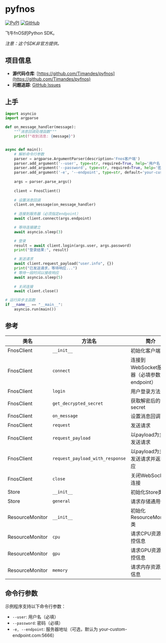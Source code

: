 # pyfnos

[![PyPI](https://img.shields.io/pypi/v/fnos)](https://pypi.org/project/fnos/)
[![GitHub](https://img.shields.io/github/license/Timandes/pyfnos)](https://github.com/Timandes/pyfnos)

飞牛fnOS的Python SDK。

*注意：这个SDK非官方提供。*

## 项目信息

- **源代码仓库**: [https://github.com/Timandes/pyfnos](https://github.com/Timandes/pyfnos)
- **问题追踪**: [GitHub Issues](https://github.com/Timandes/pyfnos/issues)

## 上手

```python
import asyncio
import argparse

def on_message_handler(message):
    """消息回调处理函数"""
    print(f"收到消息: {message}")


async def main():
    # 解析命令行参数
    parser = argparse.ArgumentParser(description='Fnos客户端')
    parser.add_argument('--user', type=str, required=True, help='用户名')
    parser.add_argument('--password', type=str, required=True, help='密码')
    parser.add_argument('-e', '--endpoint', type=str, default='your-custom-endpoint.com:5666', help='服务器地址 (默认: your-custom-endpoint.com:5666)')
    
    args = parser.parse_args()
    
    client = FnosClient()
    
    # 设置消息回调
    client.on_message(on_message_handler)
    
    # 连接到服务器（必须指定endpoint）
    await client.connect(args.endpoint)

    # 等待连接建立
    await asyncio.sleep(3)

    # 登录
    result = await client.login(args.user, args.password)
    print("登录结果:", result)

    # 发送请求
    await client.request_payload("user.info", {})
    print("已发送请求，等待响应...")
    # 等待一段时间以接收响应
    await asyncio.sleep(5)
    
    # 关闭连接
    await client.close()

# 运行异步主函数
if __name__ == "__main__":
    asyncio.run(main())
```

## 参考

| 类名 | 方法名 | 简介 |
| ---- | ---- | ---- |
| FnosClient | `__init__` | 初始化客户端 |
| FnosClient | `connect` | 连接到WebSocket服务器（必填参数：endpoint） |
| FnosClient | `login` | 用户登录方法 |
| FnosClient | `get_decrypted_secret` | 获取解密后的secret |
| FnosClient | `on_message` | 设置消息回调函数 |
| FnosClient | `request` | 发送请求 |
| FnosClient | `request_payload` | 以payload为主体发送请求 |
| FnosClient | `request_payload_with_response` | 以payload为主体发送请求并返回响应 |
| FnosClient | `close` | 关闭WebSocket连接 |
| Store | `__init__` | 初始化Store类 |
| Store | `general` | 请求存储通用信息 |
| ResourceMonitor | `__init__` | 初始化ResourceMonitor类 |
| ResourceMonitor | `cpu` | 请求CPU资源监控信息 |
| ResourceMonitor | `gpu` | 请求GPU资源监控信息 |
| ResourceMonitor | `memory` | 请求内存资源监控信息 |

## 命令行参数

示例程序支持以下命令行参数：

- `--user`: 用户名（必填）
- `--password`: 密码（必填）
- `-e, --endpoint`: 服务器地址（可选，默认为 your-custom-endpoint.com:5666）